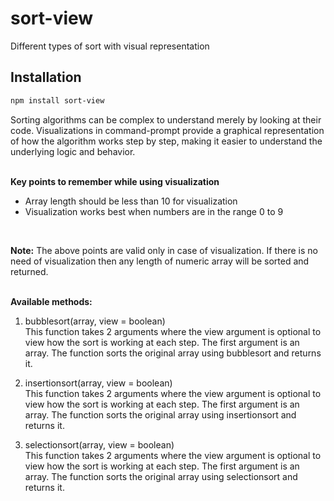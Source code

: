 # sort-view

Different types of sort with visual representation

## Installation
```sh
npm install sort-view
```

Sorting algorithms can be complex to understand merely by looking at their code. Visualizations in command-prompt provide a graphical representation of how the algorithm works step by step, making it easier to understand the underlying logic and behavior.<br/><br/>

<b>Key points to remember while using visualization</b><br/>
<ul>
<li>Array length should be less than 10 for visualization</li>
<li>Visualization works best when numbers are in the range 0 to 9</li>
</ul>
<br/>

**Note:** The above points are valid only in case of visualization. If there is no need of visualization then any length of numeric array will be sorted and returned.<br/><br/>

<b>Available methods: </b><br/>

1. bubblesort(array, view = boolean)<br/>
    This function takes 2 arguments where the view argument is optional to view how the sort is working at each step. The first argument is an array. The function sorts the original array using bubblesort and returns it.
    <br/>

2. insertionsort(array, view = boolean)<br/>
    This function takes 2 arguments where the view argument is optional to view how the sort is working at each step. The first argument is an array. The function sorts the original array using insertionsort and returns it.
    <br/>

3. selectionsort(array, view = boolean)<br/>
    This function takes 2 arguments where the view argument is optional to view how the sort is working at each step. The first argument is an array. The function sorts the original array using selectionsort and returns it.
    <br/>
